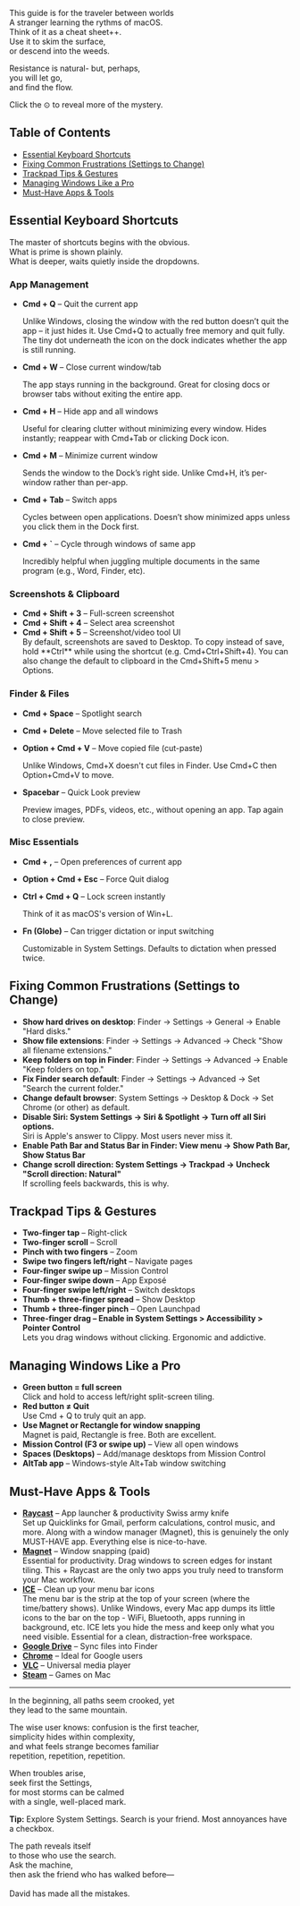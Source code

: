 This guide is for the traveler between worlds<br/> A stranger learning the rythms of macOS. <br/> Think of it as a cheat sheet++. <br/> Use it to skim the surface, <br/>or descend into the weeds.

Resistance is natural- but, perhaps, <br/>you will let go, <br/>and find the flow.

Click the <span class="toggle-indicator">⊙</span> to reveal more of the mystery.

## Table of Contents

- [Essential Keyboard Shortcuts](#essential-keyboard-shortcuts)
- [Fixing Common Frustrations (Settings to Change)](#fixing-common-frustrations-settings-to-change)
- [Trackpad Tips & Gestures](#trackpad-tips--gestures)
- [Managing Windows Like a Pro](#managing-windows-like-a-pro)
- [Must-Have Apps & Tools](#must-have-apps--tools)

## Essential Keyboard Shortcuts

The master of shortcuts begins with the obvious.<br/>
What is prime is shown plainly.<br/>
What is deeper, waits quietly inside the dropdowns.<br/>

### App Management

- **Cmd + Q** – Quit the current app
  <div class="extra-info">Unlike Windows, closing the window with the red button doesn’t quit the app – it just hides it. Use Cmd+Q to actually free memory and quit fully. The tiny dot underneath the icon on the dock indicates whether the app is still running.</div>

- **Cmd + W** – Close current window/tab
  <div class="extra-info">The app stays running in the background. Great for closing docs or browser tabs without exiting the entire app.</div>

- **Cmd + H** – Hide app and all windows
  <div class="extra-info">Useful for clearing clutter without minimizing every window. Hides instantly; reappear with Cmd+Tab or clicking Dock icon.</div>

- **Cmd + M** – Minimize current window
  <div class="extra-info">Sends the window to the Dock’s right side. Unlike Cmd+H, it’s per-window rather than per-app.</div>

- **Cmd + Tab** – Switch apps
  <div class="extra-info">Cycles between open applications. Doesn’t show minimized apps unless you click them in the Dock first.</div>

- **Cmd + `** – Cycle through windows of same app
  <div class="extra-info">Incredibly helpful when juggling multiple documents in the same program (e.g., Word, Finder, etc).</div>

### Screenshots & Clipboard

- **Cmd + Shift + 3** – Full-screen screenshot
- **Cmd + Shift + 4** – Select area screenshot
- **Cmd + Shift + 5** – Screenshot/video tool UI
  <div class="extra-info">By default, screenshots are saved to Desktop. To copy instead of save, hold **Ctrl** while using the shortcut (e.g. Cmd+Ctrl+Shift+4). You can also change the default to clipboard in the Cmd+Shift+5 menu > Options.</div>

### Finder & Files

- **Cmd + Space** – Spotlight search
- **Cmd + Delete** – Move selected file to Trash
- **Option + Cmd + V** – Move copied file (cut-paste)
  <div class="extra-info">Unlike Windows, Cmd+X doesn't cut files in Finder. Use Cmd+C then Option+Cmd+V to move.</div>

- **Spacebar** – Quick Look preview
  <div class="extra-info">Preview images, PDFs, videos, etc., without opening an app. Tap again to close preview.</div>

### Misc Essentials

- **Cmd + ,** – Open preferences of current app
- **Option + Cmd + Esc** – Force Quit dialog
- **Ctrl + Cmd + Q** – Lock screen instantly
  <div class="extra-info">Think of it as macOS's version of Win+L.</div>

- **Fn (Globe)** – Can trigger dictation or input switching
  <div class="extra-info">Customizable in System Settings. Defaults to dictation when pressed twice.</div>

## Fixing Common Frustrations (Settings to Change)

- **Show hard drives on desktop**: Finder → Settings → General → Enable "Hard disks."
- **Show file extensions**: Finder → Settings → Advanced → Check "Show all filename extensions."
- **Keep folders on top in Finder**: Finder → Settings → Advanced → Enable "Keep folders on top."
- **Fix Finder search default**: Finder → Settings → Advanced → Set "Search the current folder."
- **Change default browser**: System Settings → Desktop & Dock → Set Chrome (or other) as default.
- **Disable Siri: System Settings → Siri & Spotlight → Turn off all Siri options.**
  <div class="extra-info">Siri is Apple's answer to Clippy. Most users never miss it.</div>
- **Enable Path Bar and Status Bar in Finder: View menu → Show Path Bar, Show Status Bar**
- **Change scroll direction: System Settings → Trackpad → Uncheck "Scroll direction: Natural"**
  <div class="extra-info">If scrolling feels backwards, this is why.</div>

## Trackpad Tips & Gestures

- **Two-finger tap** – Right-click
- **Two-finger scroll** – Scroll
- **Pinch with two fingers** – Zoom
- **Swipe two fingers left/right** – Navigate pages
- **Four-finger swipe up** – Mission Control
- **Four-finger swipe down** – App Exposé
- **Four-finger swipe left/right** – Switch desktops
- **Thumb + three-finger spread** – Show Desktop
- **Thumb + three-finger pinch** – Open Launchpad
- **Three-finger drag – Enable in System Settings > Accessibility > Pointer Control**
  <div class="extra-info">Lets you drag windows without clicking. Ergonomic and addictive.</div>

## Managing Windows Like a Pro

- **Green button = full screen**
  <div class="extra-info">Click and hold to access left/right split-screen tiling.</div>
- **Red button ≠ Quit**
  <div class="extra-info">Use Cmd + Q to truly quit an app.</div>
- **Use Magnet or Rectangle for window snapping**
  <div class="extra-info">Magnet is paid, Rectangle is free. Both are excellent.</div>
- **Mission Control (F3 or swipe up)** – View all open windows
- **Spaces (Desktops)** – Add/manage desktops from Mission Control
- **AltTab app** – Windows-style Alt+Tab window switching

## Must-Have Apps & Tools

- [**Raycast**](https://www.raycast.com) – App launcher & productivity Swiss army knife
  <div class="extra-info">Set up Quicklinks for Gmail, perform calculations, control music, and more. Along with a window manager (Magnet), this is genuinely the only MUST-HAVE app. Everything else is nice-to-have.</div>
- [**Magnet**](https://magnet.crowdcafe.com) – Window snapping (paid)
  <div class="extra-info">Essential for productivity. Drag windows to screen edges for instant tiling. This + Raycast are the only two apps you truly need to transform your Mac workflow.</div>
- [**ICE**](https://icemenubar.app/) – Clean up your menu bar icons
  <div class="extra-info">The menu bar is the strip at the top of your screen (where the time/battery shows). Unlike Windows, every Mac app dumps its little icons to the bar on the top - WiFi, Bluetooth, apps running in background, etc. ICE lets you hide the mess and keep only what you need visible. Essential for a clean, distraction-free workspace.</div>
- [**Google Drive**](https://www.google.com/drive/download/) – Sync files into Finder
- [**Chrome**](https://www.google.com/chrome/) – Ideal for Google users
- [**VLC**](https://www.videolan.org/vlc/index.html) – Universal media player
- [**Steam**](https://store.steampowered.com/about/) – Games on Mac


---

In the beginning, all paths seem crooked, yet<br/>
they lead to the same mountain.

The wise user knows:
confusion is the first teacher,<br/>
simplicity hides within complexity,<br/>
and what feels strange becomes familiar<br/>
repetition, repetition, repetition.

When troubles arise,<br/>
seek first the Settings,<br/>
for most storms can be calmed<br/>
with a single, well-placed mark.

**Tip:** Explore System Settings. Search is your friend. Most annoyances have a checkbox.

The path reveals itself<br/>
to those who use the search.<br/>
Ask the machine,<br/>
then ask the friend who has walked before—<br/><br/>
David has made all the mistakes.